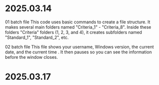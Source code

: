 # 2025.03.14 

01 batch file
This code uses basic commands to create a file structure. It makes several main folders named "Criteria_1" - "Criteria_8". Inside these folders "Criteria" folders (1, 2, 3, and 4), it creates subfolders named "Standard_1", "Standard_2", etc.

02 batch file
This file shows your username, Windows version, the current date, and the current time . It then pauses so you can see the information before the window closes. 


# 2025.03.17


